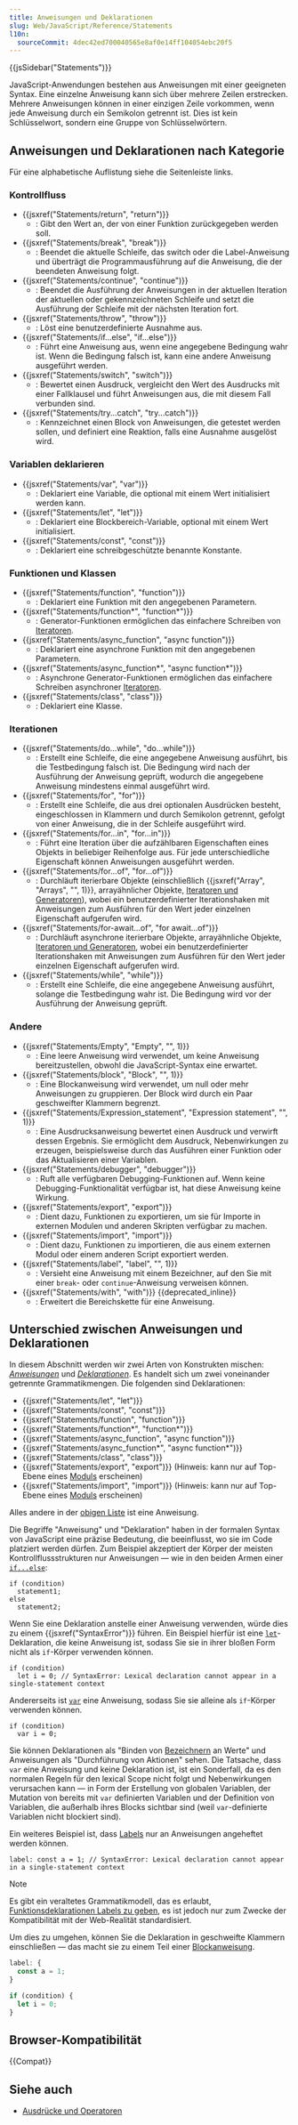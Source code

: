 ```yaml
---
title: Anweisungen und Deklarationen
slug: Web/JavaScript/Reference/Statements
l10n:
  sourceCommit: 4dec42ed700040565e8af0e14ff104054ebc20f5
---
```


{{jsSidebar("Statements")}}

JavaScript-Anwendungen bestehen aus Anweisungen mit einer geeigneten Syntax. Eine einzelne Anweisung kann sich über mehrere Zeilen erstrecken. Mehrere Anweisungen können in einer einzigen Zeile vorkommen, wenn jede Anweisung durch ein Semikolon getrennt ist. Dies ist kein Schlüsselwort, sondern eine Gruppe von Schlüsselwörtern.

## Anweisungen und Deklarationen nach Kategorie

Für eine alphabetische Auflistung siehe die Seitenleiste links.

### Kontrollfluss

- {{jsxref("Statements/return", "return")}}
  - : Gibt den Wert an, der von einer Funktion zurückgegeben werden soll.
- {{jsxref("Statements/break", "break")}}
  - : Beendet die aktuelle Schleife, das switch oder die Label-Anweisung und überträgt die Programmausführung auf die Anweisung, die der beendeten Anweisung folgt.
- {{jsxref("Statements/continue", "continue")}}
  - : Beendet die Ausführung der Anweisungen in der aktuellen Iteration der aktuellen oder gekennzeichneten Schleife und setzt die Ausführung der Schleife mit der nächsten Iteration fort.
- {{jsxref("Statements/throw", "throw")}}
  - : Löst eine benutzerdefinierte Ausnahme aus.
- {{jsxref("Statements/if...else", "if...else")}}
  - : Führt eine Anweisung aus, wenn eine angegebene Bedingung wahr ist. Wenn die Bedingung falsch ist, kann eine andere Anweisung ausgeführt werden.
- {{jsxref("Statements/switch", "switch")}}
  - : Bewertet einen Ausdruck, vergleicht den Wert des Ausdrucks mit einer Fallklausel und führt Anweisungen aus, die mit diesem Fall verbunden sind.
- {{jsxref("Statements/try...catch", "try...catch")}}
  - : Kennzeichnet einen Block von Anweisungen, die getestet werden sollen, und definiert eine Reaktion, falls eine Ausnahme ausgelöst wird.

### Variablen deklarieren

- {{jsxref("Statements/var", "var")}}
  - : Deklariert eine Variable, die optional mit einem Wert initialisiert werden kann.
- {{jsxref("Statements/let", "let")}}
  - : Deklariert eine Blockbereich-Variable, optional mit einem Wert initialisiert.
- {{jsxref("Statements/const", "const")}}
  - : Deklariert eine schreibgeschützte benannte Konstante.

### Funktionen und Klassen

- {{jsxref("Statements/function", "function")}}
  - : Deklariert eine Funktion mit den angegebenen Parametern.
- {{jsxref("Statements/function*", "function*")}}
  - : Generator-Funktionen ermöglichen das einfachere Schreiben von [Iteratoren](/de/docs/Web/JavaScript/Reference/Iteration_protocols).
- {{jsxref("Statements/async_function", "async function")}}
  - : Deklariert eine asynchrone Funktion mit den angegebenen Parametern.
- {{jsxref("Statements/async_function*", "async function*")}}
  - : Asynchrone Generator-Funktionen ermöglichen das einfachere Schreiben asynchroner [Iteratoren](/de/docs/Web/JavaScript/Reference/Iteration_protocols).
- {{jsxref("Statements/class", "class")}}
  - : Deklariert eine Klasse.

### Iterationen

- {{jsxref("Statements/do...while", "do...while")}}
  - : Erstellt eine Schleife, die eine angegebene Anweisung ausführt, bis die Testbedingung falsch ist. Die Bedingung wird nach der Ausführung der Anweisung geprüft, wodurch die angegebene Anweisung mindestens einmal ausgeführt wird.
- {{jsxref("Statements/for", "for")}}
  - : Erstellt eine Schleife, die aus drei optionalen Ausdrücken besteht, eingeschlossen in Klammern und durch Semikolon getrennt, gefolgt von einer Anweisung, die in der Schleife ausgeführt wird.
- {{jsxref("Statements/for...in", "for...in")}}
  - : Führt eine Iteration über die aufzählbaren Eigenschaften eines Objekts in beliebiger Reihenfolge aus. Für jede unterschiedliche Eigenschaft können Anweisungen ausgeführt werden.
- {{jsxref("Statements/for...of", "for...of")}}
  - : Durchläuft iterierbare Objekte (einschließlich {{jsxref("Array", "Arrays", "", 1)}}, arrayähnlicher Objekte, [Iteratoren und Generatoren](/de/docs/Web/JavaScript/Guide/Iterators_and_generators)), wobei ein benutzerdefinierter Iterationshaken mit Anweisungen zum Ausführen für den Wert jeder einzelnen Eigenschaft aufgerufen wird.
- {{jsxref("Statements/for-await...of", "for await...of")}}
  - : Durchläuft asynchrone iterierbare Objekte, arrayähnliche Objekte, [Iteratoren und Generatoren](/de/docs/Web/JavaScript/Guide/Iterators_and_generators), wobei ein benutzerdefinierter Iterationshaken mit Anweisungen zum Ausführen für den Wert jeder einzelnen Eigenschaft aufgerufen wird.
- {{jsxref("Statements/while", "while")}}
  - : Erstellt eine Schleife, die eine angegebene Anweisung ausführt, solange die Testbedingung wahr ist. Die Bedingung wird vor der Ausführung der Anweisung geprüft.

### Andere

- {{jsxref("Statements/Empty", "Empty", "", 1)}}
  - : Eine leere Anweisung wird verwendet, um keine Anweisung bereitzustellen, obwohl die JavaScript-Syntax eine erwartet.
- {{jsxref("Statements/block", "Block", "", 1)}}
  - : Eine Blockanweisung wird verwendet, um null oder mehr Anweisungen zu gruppieren. Der Block wird durch ein Paar geschweifter Klammern begrenzt.
- {{jsxref("Statements/Expression_statement", "Expression statement", "", 1)}}
  - : Eine Ausdrucksanweisung bewertet einen Ausdruck und verwirft dessen Ergebnis. Sie ermöglicht dem Ausdruck, Nebenwirkungen zu erzeugen, beispielsweise durch das Ausführen einer Funktion oder das Aktualisieren einer Variablen.
- {{jsxref("Statements/debugger", "debugger")}}
  - : Ruft alle verfügbaren Debugging-Funktionen auf. Wenn keine Debugging-Funktionalität verfügbar ist, hat diese Anweisung keine Wirkung.
- {{jsxref("Statements/export", "export")}}
  - : Dient dazu, Funktionen zu exportieren, um sie für Importe in externen Modulen und anderen Skripten verfügbar zu machen.
- {{jsxref("Statements/import", "import")}}
  - : Dient dazu, Funktionen zu importieren, die aus einem externen Modul oder einem anderen Script exportiert werden.
- {{jsxref("Statements/label", "label", "", 1)}}
  - : Versieht eine Anweisung mit einem Bezeichner, auf den Sie mit einer `break`- oder `continue`-Anweisung verweisen können.
- {{jsxref("Statements/with", "with")}} {{deprecated_inline}}
  - : Erweitert die Bereichskette für eine Anweisung.

## Unterschied zwischen Anweisungen und Deklarationen

In diesem Abschnitt werden wir zwei Arten von Konstrukten mischen: [_Anweisungen_](https://tc39.es/ecma262/multipage/ecmascript-language-statements-and-declarations.html#prod-Statement) und [_Deklarationen_](https://tc39.es/ecma262/multipage/ecmascript-language-statements-and-declarations.html#prod-Declaration). Es handelt sich um zwei voneinander getrennte Grammatikmengen. Die folgenden sind Deklarationen:

- {{jsxref("Statements/let", "let")}}
- {{jsxref("Statements/const", "const")}}
- {{jsxref("Statements/function", "function")}}
- {{jsxref("Statements/function*", "function*")}}
- {{jsxref("Statements/async_function", "async function")}}
- {{jsxref("Statements/async_function*", "async function*")}}
- {{jsxref("Statements/class", "class")}}
- {{jsxref("Statements/export", "export")}} (Hinweis: kann nur auf Top-Ebene eines [Moduls](/de/docs/Web/JavaScript/Guide/Modules) erscheinen)
- {{jsxref("Statements/import", "import")}} (Hinweis: kann nur auf Top-Ebene eines [Moduls](/de/docs/Web/JavaScript/Guide/Modules) erscheinen)

Alles andere in der [obigen Liste](#anweisungen_und_deklarationen_nach_kategorie) ist eine Anweisung.

Die Begriffe "Anweisung" und "Deklaration" haben in der formalen Syntax von JavaScript eine präzise Bedeutung, die beeinflusst, wo sie im Code platziert werden dürfen. Zum Beispiel akzeptiert der Körper der meisten Kontrollflussstrukturen nur Anweisungen — wie in den beiden Armen einer [`if...else`](/de/docs/Web/JavaScript/Reference/Statements/if...else):

```js-nolint
if (condition)
  statement1;
else
  statement2;
```

Wenn Sie eine Deklaration anstelle einer Anweisung verwenden, würde dies zu einem {{jsxref("SyntaxError")}} führen. Ein Beispiel hierfür ist eine [`let`](/de/docs/Web/JavaScript/Reference/Statements/let)-Deklaration, die keine Anweisung ist, sodass Sie sie in ihrer bloßen Form nicht als `if`-Körper verwenden können.

```js-nolint example-bad
if (condition)
  let i = 0; // SyntaxError: Lexical declaration cannot appear in a single-statement context
```

Andererseits ist [`var`](/de/docs/Web/JavaScript/Reference/Statements/var) eine Anweisung, sodass Sie sie alleine als `if`-Körper verwenden können.

```js-nolint example-good
if (condition)
  var i = 0;
```

Sie können Deklarationen als "Binden von [Bezeichnern](/de/docs/Glossary/binding) an Werte" und Anweisungen als "Durchführung von Aktionen" sehen. Die Tatsache, dass `var` eine Anweisung und keine Deklaration ist, ist ein Sonderfall, da es den normalen Regeln für den lexical Scope nicht folgt und Nebenwirkungen verursachen kann — in Form der Erstellung von globalen Variablen, der Mutation von bereits mit `var` definierten Variablen und der Definition von Variablen, die außerhalb ihres Blocks sichtbar sind (weil `var`-definierte Variablen nicht blockiert sind).

Ein weiteres Beispiel ist, dass [Labels](/de/docs/Web/JavaScript/Reference/Statements/label) nur an Anweisungen angeheftet werden können.

```js-nolint example-bad
label: const a = 1; // SyntaxError: Lexical declaration cannot appear in a single-statement context
```

> [!NOTE]
> Es gibt ein veraltetes Grammatikmodell, das es erlaubt, [Funktionsdeklarationen Labels zu geben](/de/docs/Web/JavaScript/Reference/Statements/label#labeled_function_declarations), es ist jedoch nur zum Zwecke der Kompatibilität mit der Web-Realität standardisiert.

Um dies zu umgehen, können Sie die Deklaration in geschweifte Klammern einschließen — das macht sie zu einem Teil einer [Blockanweisung](/de/docs/Web/JavaScript/Reference/Statements/block).

```js example-good
label: {
  const a = 1;
}

if (condition) {
  let i = 0;
}
```

## Browser-Kompatibilität

{{Compat}}

## Siehe auch

- [Ausdrücke und Operatoren](/de/docs/Web/JavaScript/Reference/Operators)
